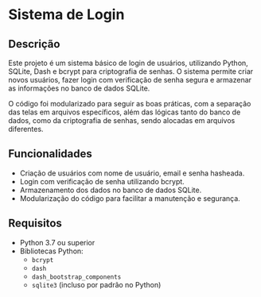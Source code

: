 # Sistema de Login

## Descrição

Este projeto é um sistema básico de login de usuários, utilizando Python, SQLite, Dash e bcrypt para criptografia de senhas.
O sistema permite criar novos usuários, fazer login com verificação de senha segura e armazenar as informações no banco de dados SQLite.

O código foi modularizado para seguir as boas práticas, com a separação das telas em arquivos específicos,
além das lógicas tanto do banco de dados, como da criptografia de senhas, sendo alocadas em arquivos diferentes.

## Funcionalidades

- Criação de usuários com nome de usuário, email e senha hasheada.
- Login com verificação de senha utilizando bcrypt.
- Armazenamento dos dados no banco de dados SQLite.
- Modularização do código para facilitar a manutenção e segurança.

## Requisitos
- Python 3.7 ou superior
- Bibliotecas Python:
  - `bcrypt`
  - `dash`
  - `dash_bootstrap_components`
  - `sqlite3` (incluso por padrão no Python)
